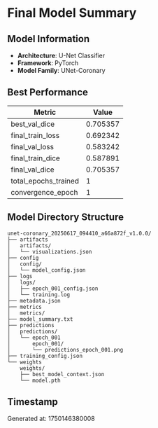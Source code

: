 # Final Model Summary

## Model Information
- **Architecture**: U-Net Classifier
- **Framework**: PyTorch
- **Model Family**: UNet-Coronary

## Best Performance
| Metric | Value |
|--------|-------|
| best_val_dice | 0.705357 |
| final_train_loss | 0.692342 |
| final_val_loss | 0.583242 |
| final_train_dice | 0.587891 |
| final_val_dice | 0.705357 |
| total_epochs_trained | 1 |
| convergence_epoch | 1 |


## Model Directory Structure
```
unet-coronary_20250617_094410_a66a872f_v1.0.0/
├── artifacts
│   artifacts/
│   └── visualizations.json
├── config
│   config/
│   └── model_config.json
├── logs
│   logs/
│   ├── epoch_001_config.json
│   └── training.log
├── metadata.json
├── metrics
│   metrics/
├── model_summary.txt
├── predictions
│   predictions/
│   └── epoch_001
│       epoch_001/
│       └── predictions_epoch_001.png
├── training_config.json
└── weights
    weights/
    ├── best_model_context.json
    └── model.pth
```

## Timestamp
Generated at: 1750146380008

